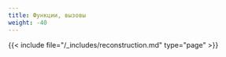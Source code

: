 ```yaml
---
title: Функции, вызовы
weight: -40
---
```


{{< include file="/_includes/reconstruction.md" type="page" >}}